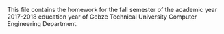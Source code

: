 This file contains the homework for the fall semester of the academic year 2017-2018 education year of Gebze Technical University Computer Engineering Department.
